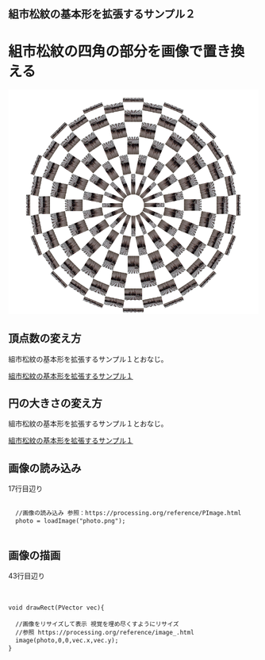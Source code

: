 ## 組市松紋の基本形を拡張するサンプル２

# 組市松紋の四角の部分を画像で置き換える


![](round_lattice02_photo.png)



## 頂点数の変え方

組市松紋の基本形を拡張するサンプル１とおなじ。

[組市松紋の基本形を拡張するサンプル１](https://github.com/CreativeVisualization/Saturday-Class/tree/master/workshop_tokyo2020/examples/round_lattice01)


## 円の大きさの変え方

組市松紋の基本形を拡張するサンプル１とおなじ。

[組市松紋の基本形を拡張するサンプル１](https://github.com/CreativeVisualization/Saturday-Class/tree/master/workshop_tokyo2020/examples/round_lattice01)


## 画像の読み込み

17行目辺り

~~~

  //画像の読み込み 参照：https://processing.org/reference/PImage.html
  photo = loadImage("photo.png");
  
~~~

## 画像の描画

43行目辺り

~~~ 


void drawRect(PVector vec){

  //画像をリサイズして表示 視覚を埋め尽くすようにリサイズ
  //参照 https://processing.org/reference/image_.html
  image(photo,0,0,vec.x,vec.y);
}

~~~


